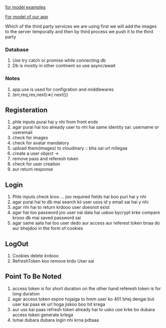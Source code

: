 [for model examples](https://stackblitz.com/edit/stackblitz-starters-h6skzw?file=models%2Fecommerse%2Forder.models.js)

[For model of our app](https://app.eraser.io/workspace/YtPqZ1VogxGy1jzIDkzj)


Which of the third party services we are using first we will add the images to the server temporally and then by third process we push it to the third party  


### Database 
1. Use try catch or promise while connecting db
2. Db is mostly in other continent so use async/await


### Notes
1. app.use is used for configration and middlewares
2. (err,req,res,next)=>{   next()<kidhar jana hai>}


## Registeration 
1. phle inputs purai hai y nhi from front ends
2. agar purai hai too already user to nhi hai same identity sai:  username or useremail
3. check for images
4. check for avatar mandatory
5. upload them(images) to cloudinary :: bha sai url milegaa
6. create  a user object ->
7. remove pass and referesh token
8. check for user creation
9. aur return response


## Login 
1. Phle inputs check kroo ... joo required fields hai boo puri hai y nhi
2. agar purai hai to db mai search kii user usss id y email sai hai y nhi
3. agar nhi hai to return krdooo user  doesnot exist
4. agar hai too password joo user nai dala hai uskoo bycrypt krke compare krooo db mai saved password sai 
5. agar same aata hai too user dedo aur access aur referest token bnaa do aur bhejdoo in the form of cookies


## LogOut 
1. Cookies delete krdooo
2. RefreshToken koo remove krdo User sai 


## Point To Be Noted 
1. access token is for short duration on the other hand referesh token is for long duration
2. agar access token expire hojaiga  to  hmm user ko  401 bhej dengai but user kai paas ek url hoga jiskoo boo hit krega 
3. aur uss kai paas refresh token already hai to usko use krke bo dubara access token generate krlega 
4. Ismai dubara dubara login nhi krna pdtaaa